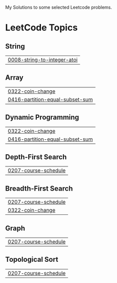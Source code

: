 My Solutions to some selected Leetcode problems.

<!---LeetCode Topics Start-->
# LeetCode Topics
## String
|  |
| ------- |
| [0008-string-to-integer-atoi](https://github.com/capriciousBoson/Leetcode_Selected_Problems/tree/master/0008-string-to-integer-atoi) |
## Array
|  |
| ------- |
| [0322-coin-change](https://github.com/capriciousBoson/Leetcode_Selected_Problems/tree/master/0322-coin-change) |
| [0416-partition-equal-subset-sum](https://github.com/capriciousBoson/Leetcode_Selected_Problems/tree/master/0416-partition-equal-subset-sum) |
## Dynamic Programming
|  |
| ------- |
| [0322-coin-change](https://github.com/capriciousBoson/Leetcode_Selected_Problems/tree/master/0322-coin-change) |
| [0416-partition-equal-subset-sum](https://github.com/capriciousBoson/Leetcode_Selected_Problems/tree/master/0416-partition-equal-subset-sum) |
## Depth-First Search
|  |
| ------- |
| [0207-course-schedule](https://github.com/capriciousBoson/Leetcode_Selected_Problems/tree/master/0207-course-schedule) |
## Breadth-First Search
|  |
| ------- |
| [0207-course-schedule](https://github.com/capriciousBoson/Leetcode_Selected_Problems/tree/master/0207-course-schedule) |
| [0322-coin-change](https://github.com/capriciousBoson/Leetcode_Selected_Problems/tree/master/0322-coin-change) |
## Graph
|  |
| ------- |
| [0207-course-schedule](https://github.com/capriciousBoson/Leetcode_Selected_Problems/tree/master/0207-course-schedule) |
## Topological Sort
|  |
| ------- |
| [0207-course-schedule](https://github.com/capriciousBoson/Leetcode_Selected_Problems/tree/master/0207-course-schedule) |
<!---LeetCode Topics End-->